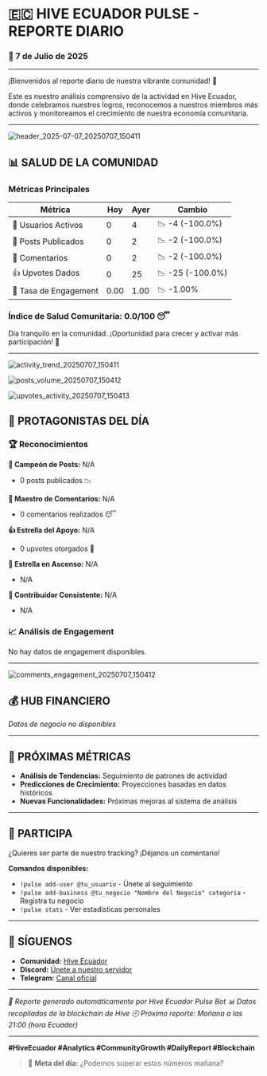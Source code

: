 
# 🇪🇨 HIVE ECUADOR PULSE - REPORTE DIARIO

### 📅 7 de Julio de 2025

---

¡Bienvenidos al reporte diario de nuestra vibrante comunidad! 🚀

Este es nuestro análisis comprensivo de la actividad en Hive Ecuador, donde celebramos nuestros logros, reconocemos a nuestros miembros más activos y monitoreamos el crecimiento de nuestra economía comunitaria.

---

![header_2025-07-07_20250707_150411](charts\header_2025-07-07_20250707_150411.png)


## 📊 SALUD DE LA COMUNIDAD

### Métricas Principales

| Métrica | Hoy | Ayer | Cambio |
|---------|-----|------|--------|
| 👥 Usuarios Activos | 0 | 4 | 📉 -4 (-100.0%) |
| 📝 Posts Publicados | 0 | 2 | 📉 -2 (-100.0%) |
| 💬 Comentarios | 0 | 2 | 📉 -2 (-100.0%) |
| 👍 Upvotes Dados | 0 | 25 | 📉 -25 (-100.0%) |
| 🎯 Tasa de Engagement | 0.00 | 1.00 | 📉 -1.00% |

### Índice de Salud Comunitaria: 0.0/100 😴

Día tranquilo en la comunidad. ¡Oportunidad para crecer y activar más participación! 🚀

---

![activity_trend_20250707_150411](charts\activity_trend_20250707_150411.png)

![posts_volume_20250707_150412](charts\posts_volume_20250707_150412.png)

![upvotes_activity_20250707_150413](charts\upvotes_activity_20250707_150413.png)


## 🌟 PROTAGONISTAS DEL DÍA

### 🏆 Reconocimientos

**📝 Campeón de Posts:** N/A
- 0 posts publicados 📉

**💬 Maestro de Comentarios:** N/A
- 0 comentarios realizados 😴

**👍 Estrella del Apoyo:** N/A
- 0 upvotes otorgados 👏

**🚀 Estrella en Ascenso:** N/A
- N/A

**🎯 Contribuidor Consistente:** N/A
- N/A

### 📈 Análisis de Engagement

No hay datos de engagement disponibles.

---

![comments_engagement_20250707_150412](charts\comments_engagement_20250707_150412.png)

## 💰 HUB FINANCIERO

*Datos de negocio no disponibles*

---


## 🔮 PRÓXIMAS MÉTRICAS

- **Análisis de Tendencias:** Seguimiento de patrones de actividad
- **Predicciones de Crecimiento:** Proyecciones basadas en datos históricos
- **Nuevas Funcionalidades:** Próximas mejoras al sistema de análisis

---

## 🤝 PARTICIPA

¿Quieres ser parte de nuestro tracking? ¡Déjanos un comentario!

**Comandos disponibles:**
- `!pulse add-user @tu_usuario` - Únete al seguimiento
- `!pulse add-business @tu_negocio "Nombre del Negocio" categoria` - Registra tu negocio
- `!pulse stats` - Ver estadísticas personales

---

## 📱 SÍGUENOS

- **Comunidad:** [Hive Ecuador](https://peakd.com/c/hive-115276)
- **Discord:** [Únete a nuestro servidor](https://discord.gg/hive-ecuador)
- **Telegram:** [Canal oficial](https://t.me/hive_ecuador)

---

*🤖 Reporte generado automáticamente por Hive Ecuador Pulse Bot*
*📊 Datos recopilados de la blockchain de Hive*
*🕘 Próximo reporte: Mañana a las 21:00 (hora Ecuador)*

---

**#HiveEcuador #Analytics #CommunityGrowth #DailyReport #Blockchain**

> 🎯 **Meta del día:** ¿Podemos superar estos números mañana?
